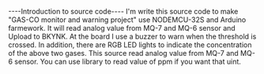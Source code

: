 ----Introduction to source code----
I'm write this source code to make "GAS-CO monitor and warning project" use NODEMCU-32S and Arduino farmework.
It will read analog value from MQ-7 and MQ-6 sensor and Upload to BKYNK. At the board I use a buzzer to warn when the threshold is crossed. In addition, there are RGB LED lights to indicate the concentration of the above two gases. 
This source read analog value from MQ-7 and MQ-6 sensor. You can use library to read value of ppm if you want that uint.
